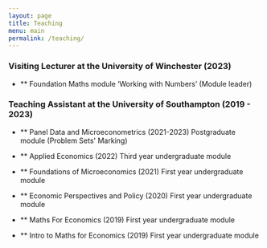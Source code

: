 ```yaml
---
layout: page
title: Teaching
menu: main
permalink: /teaching/
---
```


### Visiting Lecturer at the University of Winchester (2023)

* ** Foundation Maths module ‘Working with Numbers’ (Module leader)

### Teaching Assistant at the University of Southampton (2019 - 2023)

* ** Panel Data and Microeconometrics (2021-2023)
Postgraduate module (Problem Sets' Marking)

* ** Applied Economics (2022)
Third year undergraduate module

* ** Foundations of Microeconomics (2021)
First year undergraduate module

* ** Economic Perspectives and Policy (2020)
First year undergraduate module

* ** Maths For Economics (2019)
First year undergraduate module

* ** Intro to Maths for Economics (2019)
First year undergraduate module
